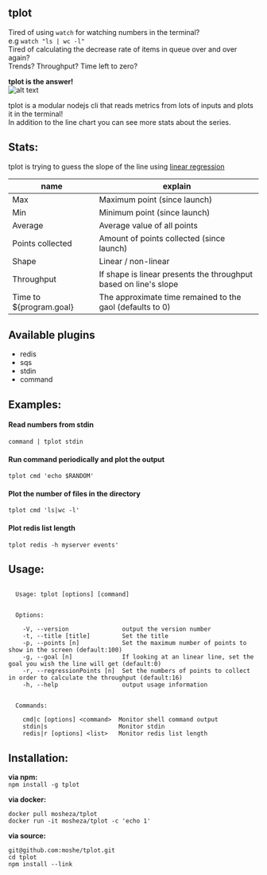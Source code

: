 ## tplot
Tired of using `watch` for watching numbers in the terminal?  
e.g `watch "ls | wc -l"`  
Tired of calculating the decrease rate of items in queue over and over again?  
Trends? Throughput? Time left to zero?  

**tplot is the answer!**  
![alt text](https://github.com/moshe/tplot/blob/master/images/out4.gif?raw=true "Demo")

tplot is a modular nodejs cli that reads metrics from lots of inputs and plots it in the terminal!  
In addition to the line chart you can see more stats about the series.

## Stats:
tplot is trying to guess the slope of the line using [linear regression](https://en.wikipedia.org/wiki/Ordinary_least_squares) 

| name  | explain |
| ------------- | ------------- |
| Max | Maximum point (since launch) |
| Min | Minimum point (since launch) |
| Average | Average value of all points |
| Points collected | Amount of points collected (since launch) |
| Shape | Linear / non-linear |
| Throughput | If shape is linear presents the throughput based on line's slope|
| Time to ${program.goal} | The approximate time remained to the gaol (defaults to 0) |

## Available plugins
- redis
- sqs
- stdin
- command

## Examples:
#### Read numbers from stdin
`command | tplot stdin`

#### Run command periodically and plot the output
`tplot cmd 'echo $RANDOM'`

#### Plot the number of files in the directory
`tplot cmd 'ls|wc -l'`

#### Plot redis list length
`tplot redis -h myserver events'`

## Usage:
```

  Usage: tplot [options] [command]


  Options:

    -V, --version               output the version number
    -t, --title [title]         Set the title
    -p, --points [n]            Set the maximum number of points to show in the screen (default:100)
    -g, --goal [n]              If looking at an linear line, set the goal you wish the line will get (default:0)
    -r, --regressionPoints [n]  Set the numbers of points to collect in order to calculate the throughput (default:16)
    -h, --help                  output usage information


  Commands:

    cmd|c [options] <command>  Monitor shell command output
    stdin|s                    Monitor stdin
    redis|r [options] <list>   Monitor redis list length
```

## Installation:
**via npm:**  
`npm install -g tplot`

**via docker:**
```
docker pull mosheza/tplot
docker run -it mosheza/tplot -c 'echo 1'
```

**via source:**
```
git@github.com:moshe/tplot.git
cd tplot
npm install --link
```
